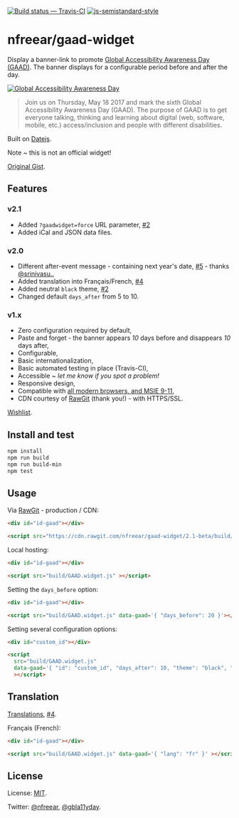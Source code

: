 [![Build status — Travis-CI][travis-icon]][travis]
[![js-semistandard-style][semi-icon]][semi]


# nfreear/gaad-widget

Display a banner-link to promote [Global Accessibility Awareness Day (GAAD)][gaad].
The banner displays for a configurable period before and after the day.

[![Global Accessibility Awareness Day][gaad-image]][gaad]

> Join us on Thursday, May 18 2017 and mark the sixth Global Accessibility Awareness Day (GAAD).
> The purpose of GAAD is to get everyone talking, thinking and learning about digital
> (web, software, mobile, etc.) access/inclusion and people with different disabilities.

Built on [Datejs][].

Note ~ this is not an official widget!

[Original Gist][gist].

## Features

### v2.1

* Added `?gaadwidget=force` URL parameter, [#2][wishlist]
* Added iCal and JSON data files.

### v2.0

* Different after-event message - containing next year's date, [#5][b/a] - thanks [@srinivasu..][]
* Added translation into Français/French, [#4][i18n]
* Added neutral `black` theme, [#2][wishlist]
* Changed default `days_after` from 5 to 10.

### v1.x

* Zero configuration required by default,
* Paste and forget - the banner appears _10_ days before and disappears _10_ days after,
* Configurable,
* Basic internationalization,
* Basic automated testing in place (Travis-CI),
* Accessible ~ _let me know if you spot a problem!_
* Responsive design,
* Compatible with [all modern browsers, and MSIE 9-11][ie],
* CDN courtesy of [RawGit][] (thank you!) - with HTTPS/SSL.

[Wishlist][].

## Install and test

```sh
npm install
npm run build
npm run build-min
npm test
```

## Usage

Via [RawGit][] - production / CDN:

```html
<div id="id-gaad"></div>

<script src="https://cdn.rawgit.com/nfreear/gaad-widget/2.1-beta/build/GAAD.widget.js"></script>
```

Local hosting:

```html
<div id="id-gaad"></div>

<script src="build/GAAD.widget.js" ></script>
```

Setting the `days_before` option:

```html
<div id="id-gaad"></div>

<script src="build/GAAD.widget.js" data-gaad='{ "days_before": 20 }'></script>
```

Setting several configuration options:

```html
<div id="custom_id"></div>

<script
  src="build/GAAD.widget.js"
  data-gaad='{ "id": "custom_id", "days_after": 10, "theme": "black", "debug": true }'
  ></script>
```

## Translation

[Translations][i18n-code], [#4][i18n].

Français (French):

```html
<div id="id-gaad"></div>

<script src="build/GAAD.widget.js" data-gaad='{ "lang": "fr" }' ></script>
```

## License

License: [MIT][].

Twitter: [@nfreear][], [@gbla11yday][].


[GAAD]: http://globalaccessibilityawarenessday.org/?utm_source=github&utm_campaign=gaad-widget
[@gbla11yday]: https://twitter.com/gbla11yday
[@nfreear]: https://twitter.com/nfreear
[@srinivasu..]: http://srinivasu.org "Suggested by @srinivasuchakravarthula"
[gaad-widget]: https://github.com/nfreear/gaad-widget
[gaad-image]: https://github.com/nfreear/gaad-widget/raw/master/style/GAAD.widget.png
[wishlist]: https://github.com/nfreear/gaad-widget/issues/2#!-Wishlist "Bug #2, Wishlist"
[i18n]: https://github.com/nfreear/gaad-widget/issues/4 "Bug #4, Translations (v 2.x)"
[i18n-code]: https://github.com/nfreear/gaad-widget/tree/master/locales "Translations, JSON format"
[b/a]: https://github.com/nfreear/gaad-widget/issues/5 "Bug #5, Separate before and after messages (v 2.x)"
[ie]: https://github.com/nfreear/gaad-widget/issues/3#!-MSIE-9-11 "Bug #3, Browser compatibility"
[gist]: https://gist.github.com/nfreear/eef4be96147cb5c1182cbc9e595f2833
[Datejs]: https://github.com/datejs/Datejs
[RawGit]: https://rawgit.com/
    "Serves Git files with the correct mime-type; content delivery network (CDN)"
[MIT]: https://nfreear.mit-license.org/2017#!-gaad-widget "MIT License"
[travis]: https://travis-ci.org/nfreear/gaad-widget
[travis-icon]: https://api.travis-ci.org/nfreear/gaad-widget.svg
    "Build status – Travis-CI (NPM/eslint)"
[semi]: https://github.com/Flet/semistandard
[semi-icon]: https://img.shields.io/badge/code%20style-semistandard-brightgreen.svg?style=flat-square
    "Javascript coding style — 'semistandard'"

